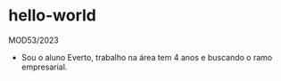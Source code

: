 # hello-world
MOD53/2023
- Sou o aluno Everto, trabalho na área tem 4 anos e buscando o ramo empresarial.
